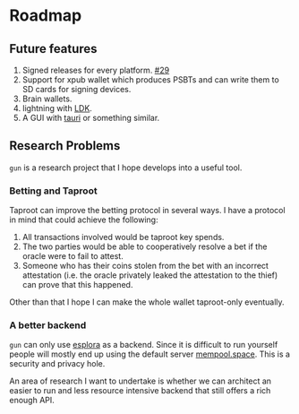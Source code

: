 # Roadmap

## Future features

1. Signed releases for every platform. [#29](https://github.com/LLFourn/gun/issues/29)
2. Support for xpub wallet which produces PSBTs and can write them to SD cards for signing devices.
3. Brain wallets.
4. lightning with [LDK](https://lightningdevkit.org/).
5. A GUI with [tauri](https://github.com/tauri-apps/tauri) or something similar.


## Research Problems

`gun` is a research project that I hope develops into a useful tool.

### Betting and Taproot

Taproot can improve the betting protocol in several ways.
I have a protocol in mind that could achieve the following:

1. All transactions involved would be taproot key spends.
2. The two parties would be able to cooperatively resolve a bet if the oracle were to fail to attest.
3. Someone who has their coins stolen from the bet with an incorrect attestation (i.e. the oracle privately leaked the attestation to the thief) can prove that this happened.

Other than that I hope I can make the whole wallet taproot-only eventually.

### A better backend

`gun` can only use [esplora] as a backend.
Since it is difficult to run yourself people will mostly end up using the default server [mempool.space](https://mempool.space).
This is a security and privacy hole.

An area of research I want to undertake is whether we can architect an easier to run and less resource intensive backend that still offers a rich enough API.


[esplora]: https://github.com/Blockstream/electrs

